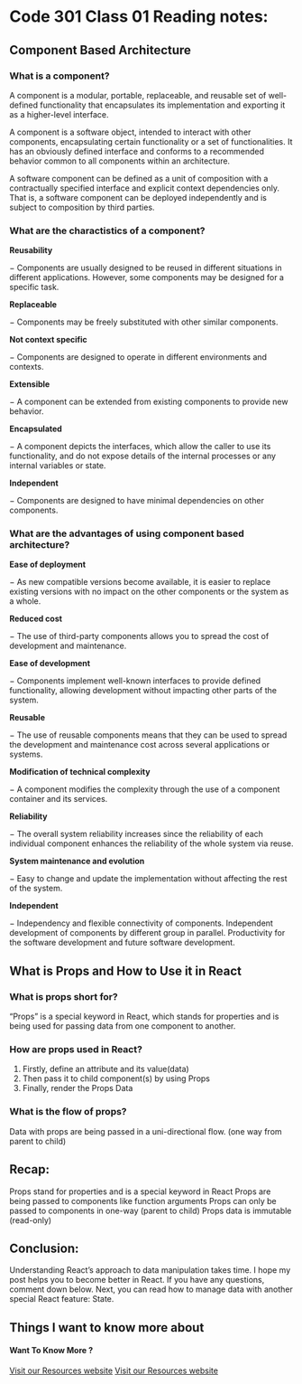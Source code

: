 # Code 301 Class 01 Reading notes:
## Component Based Architecture 

### What is a component?
A component is a modular, portable, replaceable, and reusable set of well-defined functionality that encapsulates its implementation and exporting it as a higher-level interface.

A component is a software object, intended to interact with other components, encapsulating certain functionality or a set of functionalities. It has an obviously defined interface and conforms to a recommended behavior common to all components within an architecture.

A software component can be defined as a unit of composition with a contractually specified interface and explicit context dependencies only. That is, a software component can be deployed independently and is subject to composition by third parties.
### What are the charactistics of a component?

**Reusability**

 − Components are usually designed to be reused in different situations in different applications. However, some components may be designed for a specific task.

**Replaceable** 

− Components may be freely substituted with other similar components.

**Not context specific** 

− Components are designed to operate in different environments and contexts.

**Extensible** 

− A component can be extended from existing components to provide new behavior.

**Encapsulated**

 − A component depicts the interfaces, which allow the caller to use its functionality, and do not expose details of the internal processes or any internal variables or state.

**Independent** 

− Components are designed to have minimal dependencies on other components.

### What are the advantages of using component based architecture?

**Ease of deployment** 

− As new compatible versions become available, it is easier to replace existing versions with no impact on the other components or the system as a whole.

**Reduced cost** 

− The use of third-party components allows you to spread the cost of development and maintenance.

**Ease of development** 

− Components implement well-known interfaces to provide defined functionality, allowing development without impacting other parts of the system.

**Reusable** 

− The use of reusable components means that they can be used to spread the development and maintenance cost across several applications or systems.

**Modification of technical complexity** 

− A component modifies the complexity through the use of a component container and its services.

**Reliability** 

− The overall system reliability increases since the reliability of each individual component enhances the reliability of the whole system via reuse.

**System maintenance and evolution** 

− Easy to change and update the implementation without affecting the rest of the system.

**Independent** 

− Independency and flexible connectivity of components. Independent development of components by different group in parallel. Productivity for the software development and future software development.


## What is Props and How to Use it in React

### What is props short for?
“Props” is a special keyword in React, which stands for properties and is being used for passing data from one component to another.
### How are props used in React?
1. Firstly, define an attribute and its value(data)
2. Then pass it to child component(s) by using Props
3. Finally, render the Props Data
### What is the flow of props? 
Data with props are being passed in a uni-directional flow. (one way from parent to child)

## Recap:
Props stand for properties and is a special keyword in React
Props are being passed to components like function arguments
Props can only be passed to components in one-way (parent to child)
Props data is immutable (read-only)
## Conclusion:
Understanding React’s approach to data manipulation takes time. I hope my post helps you to become better in React. If you have any questions, comment down below. Next, you can read how to manage data with another special React feature: State.

## Things I want to know more about


#### Want To Know More ? 

[Visit our Resources website](https://www.tutorialspoint.com/software_architecture_design/component_based_architecture.htm)
[Visit our Resources website](https://itnext.io/what-is-props-and-how-to-use-it-in-react-da307f500da0)